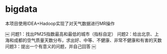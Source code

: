 # bigdata
本项目使用IDEA+Hadoop实现了对天气数据进行MR操作

￼
问题1：找出PM25指数最高和最低的城市（指标自定）
问题2：给出北京、上海和成都的空气质量天数分布，求出好、中等、不健康、非常不健康和有害的天数
问题3：提出一个有意义的问题，并自己回答
￼
